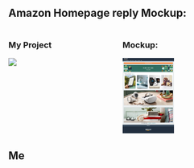 <h2>Amazon Homepage reply Mockup:</h2>
<div style="display:flex;">
    <div style="width:45%">
        <h3>My Project</h3>
        <img src="./Project Amazon Homepage/Amazon Page/assets/images/My Amazon Homepage.png" style="width:45%"/>
    </div>
    <div style="width:45%">
        <h3>Mockup:</h3>
        <img src="./Project Amazon Homepage/Amazon Page/mockup.jpg" style="width:45%"/>
    </div>
</div>
<h2>Me